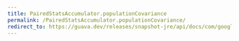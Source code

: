 ```yaml
---
title: PairedStatsAccumulator.populationCovariance
permalink: /PairedStatsAccumulator.populationCovariance/
redirect_to: https://guava.dev/releases/snapshot-jre/api/docs/com/google/common/math/PairedStatsAccumulator.html#populationCovariance--
---
```


